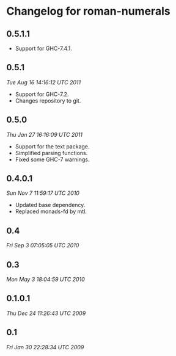 Changelog for roman-numerals
============================

0.5.1.1
-------

- Support for GHC-7.4.1.


0.5.1
-----

*Tue Aug 16 14:16:12 UTC 2011*

- Support for GHC-7.2.
- Changes repository to git.


0.5.0
-----

*Thu Jan 27 16:16:09 UTC 2011*

- Support for the text package.
- Simplified parsing functions.
- Fixed some GHC-7 warnings.


0.4.0.1
-------

*Sun Nov 7 11:59:17 UTC 2010*

- Updated base dependency.
- Replaced monads-fd by mtl.


0.4
---

*Fri Sep 3 07:05:05 UTC 2010*


0.3
---

*Mon May 3 18:04:59 UTC 2010*


0.1.0.1
-------

*Thu Dec 24 11:26:43 UTC 2009*


0.1
---

*Fri Jan 30 22:28:34 UTC 2009*
